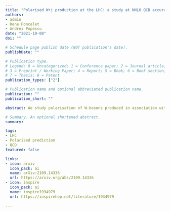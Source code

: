 ```yaml
---
title: "Polarised W+j production at the LHC: a study at NNLO QCD accuracy"
authors:
- admin
- Rene Poncelet
- Andrei Popescu
date: "2021-10-08"
doi: ""

# Schedule page publish date (NOT publication's date).
publishDate: ""

# Publication type.
# Legend: 0 = Uncategorized; 1 = Conference paper; 2 = Journal article;
# 3 = Preprint / Working Paper; 4 = Report; 5 = Book; 6 = Book section;
# 7 = Thesis; 8 = Patent
publication_types: ["2"]

# Publication name and optional abbreviated publication name.
publication: ""
publication_short: ""

abstract: We study polarisation of W-bosons produced in association with one jet at the LHC.

# Summary. An optional shortened abstract.
summary: 

tags:
- LHC
- Polarised prediction
- QCD
featured: false

links:
- icon: arxiv
  icon_pack: ai
  name: arXiv:2109.14336
  url: https://arxiv.org/abs/2109.14336
- icon: inspire
  icon_pack: ai
  name: inspire1934979
  url: https://inspirehep.net/literature/1934979
  
---
```

